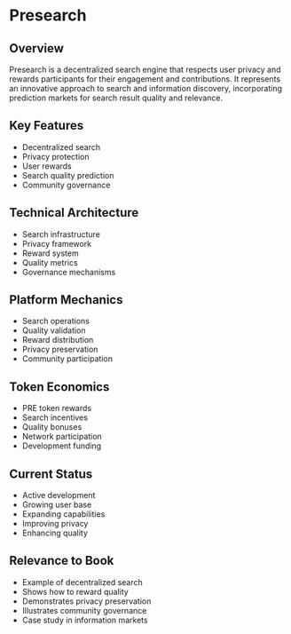 # Presearch

## Overview
Presearch is a decentralized search engine that respects user privacy and rewards participants for their engagement and contributions. It represents an innovative approach to search and information discovery, incorporating prediction markets for search result quality and relevance.

## Key Features
- Decentralized search
- Privacy protection
- User rewards
- Search quality prediction
- Community governance

## Technical Architecture
- Search infrastructure
- Privacy framework
- Reward system
- Quality metrics
- Governance mechanisms

## Platform Mechanics
- Search operations
- Quality validation
- Reward distribution
- Privacy preservation
- Community participation

## Token Economics
- PRE token rewards
- Search incentives
- Quality bonuses
- Network participation
- Development funding

## Current Status
- Active development
- Growing user base
- Expanding capabilities
- Improving privacy
- Enhancing quality

## Relevance to Book
- Example of decentralized search
- Shows how to reward quality
- Demonstrates privacy preservation
- Illustrates community governance
- Case study in information markets 